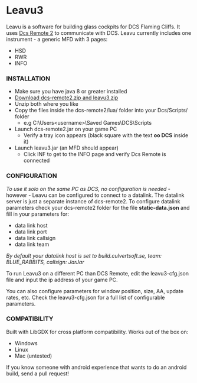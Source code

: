 # Leavu3

Leavu is a software for building glass cockpits for DCS Flaming Cliffs. It uses [Dcs Remote 2](https://github.com/GiGurra/dcs-remote2) to communicate with DCS. Leavu currently includes one instrument - a generic MFD with 3 pages:
 * HSD
 * RWR
 * INFO


### INSTALLATION

* Make sure you have java 8 or greater installed
* [Download dcs-remote2.zip and leavu3.zip](http://build.culvertsoft.se/dcs/)
* Unzip both where you like
* Copy the files inside the dcs-remote2/lua/ folder into your Dcs/Scripts/ folder
  * e.g C:\Users\<username>\Saved Games\DCS\Scripts
* Launch dcs-remote2.jar on your game PC
  * Verify a tray icon appears (black square with the text **oo DCS** inside it)
* Launch leavu3.jar (an MFD should appear)
  * Click INF to get to the INFO page and verify Dcs Remote is connected


### CONFIGURATION

*To use it solo on the same PC as DCS, no configuration is needed* - however - Leavu can be configured to connect to a datalink. The datalink server is just a separate instance of dcs-remote2. To configure datalink parameters check your dcs-remote2 folder for the file **static-data.json** and fill in your parameters for:
 * data link host
 * data link port
 * data link callsign
 * data link team

*By default your datalink host is set to build.culvertsoft.se, team: BLUE_RABBITS, callsign: JarJar*

To run Leavu3 on a different PC than DCS Remote, edit the leavu3-cfg.json file and input the ip address of your game PC.

You can also configure parameters for window position, size, AA, update rates, etc. Check the leavu3-cfg.json for a full list of configurable parameters.


### COMPATIBILITY

Built with LibGDX for cross platform compatibility. Works out of the box on:
* Windows
* Linux
* Mac (untested)

If you know someone with android experience that wants to do an android build, send a pull request!
